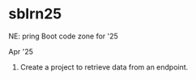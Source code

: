 # sblrn25
NE: pring Boot code zone for '25

Apr '25
1. Create a project to retrieve data from an endpoint. 
